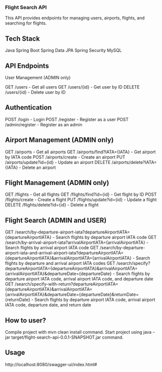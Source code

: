 ### Flight Search API
This API provides endpoints for managing users, airports, flights, and searching for flights.

## Tech Stack
Java
Spring Boot
Spring Data JPA
Spring Security
MySQL

## API Endpoints
User Management (ADMIN only)

GET /users - Get all users
GET /users/{id} - Get user by ID
DELETE /users/{id} - Delete user by ID

## Authentication

POST /login - Login
POST /register - Register as a user
POST /admin/register - Register as an admin

## Airport Management (ADMIN only)

GET /airports - Get all airports
GET /airports/find?IATA={IATA} - Get airport by IATA code
POST /airports/create - Create an airport
PUT /airports/update?id={id} - Update an airport
DELETE /airports/delete?IATA={IATA} - Delete an airport

## Flight Management (ADMIN only)

GET /flights - Get all flights
GET /flights/find?id={id} - Get flight by ID
POST /flights/create - Create a flight
PUT /flights/update?id={id} - Update a flight
DELETE /flights/delete?id={id} - Delete a flight

## Flight Search (ADMIN and USER)

GET /search/by-departure-airport-iata?departureAirportIATA={departureAirportIATA} - Search flights by departure airport IATA code
GET /search/by-arrival-airport-iata?arrivalAirportIATA={arrivalAirportIATA} - Search flights by arrival airport IATA code
GET /search/by-departure-airport-iata-and-arrival-airport-iata?departureAirportIATA={departureAirportIATA}&arrivalAirportIATA={arrivalAirportIATA} - Search flights by departure and arrival airport IATA codes
GET /search/specify?departureAirportIATA={departureAirportIATA}&arrivalAirportIATA={arrivalAirportIATA}&departureDate={departureDate} - Search flights by departure airport IATA code, arrival airport IATA code, and departure date
GET /search/specify-with-return?departureAirportIATA={departureAirportIATA}&arrivalAirportIATA={arrivalAirportIATA}&departureDate={departureDate}&returnDate={returnDate} - Search flights by departure airport IATA code, arrival airport IATA code, departure date, and return date

## How to user?
Compile project with mvn clean install command.
Start project using java -jar target/flight-search-api-0.0.1-SNAPSHOT.jar command.

## Usage
http://localhost:8080/swagger-ui/index.html#
